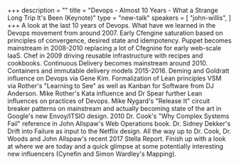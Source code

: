 +++
description = ""
title = "Devops - Almost 10 Years - What a Strange Long Trip It's Been (Keynote)"
type = "new-talk"
speakers = [
        "john-willis",
]
+++
A look at the last 10 years of Devops.  What have we learned in the
Devops movement from around 2007.  Early Cfengine saturation based
on principles of convergence, desired state and idempotency. Puppet
becomes mainstream in 2008-2010 replacing a lot of Cfegnine for
early web-scale IaaS.  Chef in 2009 driving reusable infrastructure
with recipes and cookbooks.  Continuous Delivery becomes mainstream
around 2010.  Containers and immutable delivery models 2015-2016.
Deming and Goldratt influence on Devops via Gene Kim.  Formalization
of Lean principles VSM via Rother's "Learning to See" as well as
Kanban for Software from DJ Anderson.  Mike Rother's Kata influence
and Dr Spear further Lean influences on practices of Devops. Mike
Nygard's "Release It" circuit breaker patterns on mainstream and
actually becoming state of the art in Google's new Envoy/ITSIO
design.  2010 Dr. Cook's "Why Complex Systems Fail" reference in
John Allspaw's Web Operations book.  Dr. Sidney Dekker's Drift into
Failure as input to the Netflix design.    All the way up to Dr.
Cook, Dr. Woods and John Allspaw's recent 2017 Stella Report.  Finish
up with a look at where we are today and a quick glimpse at some
potentially interesting new influencers (Cynefin and Simon Wardley's
Mapping).